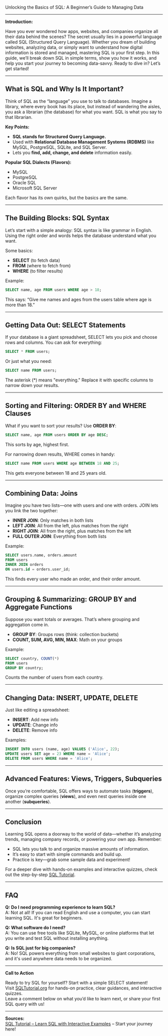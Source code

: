 Unlocking the Basics of SQL: A Beginner’s Guide to Managing Data

---

**Introduction:**

Have you ever wondered how apps, websites, and companies organize all their data behind the scenes? The secret usually lies in a powerful language called SQL (Structured Query Language). Whether you dream of building websites, analyzing data, or simply want to understand how digital information is stored and managed, mastering SQL is your first step. In this guide, we’ll break down SQL in simple terms, show you how it works, and help you start your journey to becoming data-savvy. Ready to dive in? Let’s get started!

---

## What is SQL and Why Is It Important?

Think of SQL as the “language” you use to talk to databases. Imagine a library, where every book has its place, but instead of wandering the aisles, you ask a librarian (the database) for what you want. SQL is what you say to that librarian.

**Key Points:**
- **SQL stands for Structured Query Language.**
- Used with **Relational Database Management Systems (RDBMS)** like MySQL, PostgreSQL, SQLite, and SQL Server.
- Lets you **find, add, change, and delete** information easily.

**Popular SQL Dialects (Flavors):**
- MySQL
- PostgreSQL
- Oracle SQL
- Microsoft SQL Server

Each flavor has its own quirks, but the basics are the same.

---

## The Building Blocks: SQL Syntax

Let’s start with a simple analogy: SQL syntax is like grammar in English. Using the right order and words helps the database understand what you want.

Some basics:
- **SELECT** (to fetch data)
- **FROM** (where to fetch from)
- **WHERE** (to filter results)

Example:
```sql
SELECT name, age FROM users WHERE age > 18;
```

This says: “Give me names and ages from the users table where age is more than 18.”

---

## Getting Data Out: SELECT Statements

If your database is a giant spreadsheet, SELECT lets you pick and choose rows and columns. You can ask for everything:
```sql
SELECT * FROM users;
```
Or just what you need:
```sql
SELECT name FROM users;
```

The asterisk (*) means "everything." Replace it with specific columns to narrow down your results.

---

## Sorting and Filtering: ORDER BY and WHERE Clauses

What if you want to sort your results? Use **ORDER BY**:
```sql
SELECT name, age FROM users ORDER BY age DESC;
```
This sorts by age, highest first.

For narrowing down results, WHERE comes in handy:
```sql
SELECT name FROM users WHERE age BETWEEN 18 AND 25;
```
This gets everyone between 18 and 25 years old.

---

## Combining Data: Joins

Imagine you have two lists—one with users and one with orders. JOIN lets you link the two together:

- **INNER JOIN**: Only matches in both lists
- **LEFT JOIN**: All from the left, plus matches from the right
- **RIGHT JOIN**: All from the right, plus matches from the left
- **FULL OUTER JOIN**: Everything from both lists

Example:
```sql
SELECT users.name, orders.amount
FROM users
INNER JOIN orders
ON users.id = orders.user_id;
```

This finds every user who made an order, and their order amount.

---

## Grouping & Summarizing: GROUP BY and Aggregate Functions

Suppose you want totals or averages. That’s where grouping and aggregation come in.

- **GROUP BY**: Groups rows (think: collection buckets)
- **COUNT, SUM, AVG, MIN, MAX**: Math on your groups

Example:
```sql
SELECT country, COUNT(*) 
FROM users 
GROUP BY country;
```
Counts the number of users from each country.

---

## Changing Data: INSERT, UPDATE, DELETE

Just like editing a spreadsheet:
- **INSERT**: Add new info
- **UPDATE**: Change info
- **DELETE**: Remove info

Examples:
```sql
INSERT INTO users (name, age) VALUES ('Alice', 22);
UPDATE users SET age = 23 WHERE name = 'Alice';
DELETE FROM users WHERE name = 'Alice';
```

---

## Advanced Features: Views, Triggers, Subqueries

Once you’re comfortable, SQL offers ways to automate tasks (**triggers**), organize complex queries (**views**), and even nest queries inside one another (**subqueries**).

---

## Conclusion

Learning SQL opens a doorway to the world of data—whether it’s analyzing trends, managing company records, or powering your own app. Remember:
- SQL lets you talk to and organize massive amounts of information.
- It’s easy to start with simple commands and build up.
- Practice is key—grab some sample data and experiment!

For a deeper dive with hands-on examples and interactive quizzes, check out the step-by-step [SQL Tutorial](https://www.sqltutorial.org/).

---

## FAQ

**Q: Do I need programming experience to learn SQL?**  
A: Not at all! If you can read English and use a computer, you can start learning SQL. It's great for beginners.

**Q: What software do I need?**  
A: You can use free tools like SQLite, MySQL, or online platforms that let you write and test SQL without installing anything.

**Q: Is SQL just for big companies?**  
A: No! SQL powers everything from small websites to giant corporations, and it's used anywhere data needs to be organized.

---

**Call to Action**

Ready to try SQL for yourself? Start with a simple SELECT statement!  
Visit [SQLTutorial.org](https://www.sqltutorial.org/) for hands-on practice, clear guidances, and interactive quizzes.  
Leave a comment below on what you’d like to learn next, or share your first SQL query with us!

---

**Sources:**  
[SQL Tutorial – Learn SQL with Interactive Examples](https://www.sqltutorial.org/) – Start your journey here!